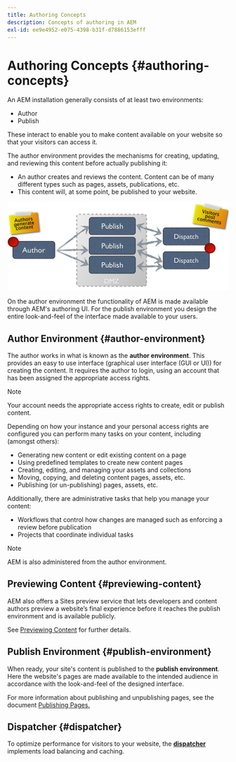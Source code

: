 ```yaml
---
title: Authoring Concepts
description: Concepts of authoring in AEM
exl-id: ee9e4952-e075-4398-b31f-d7886153efff
---
```

# Authoring Concepts {#authoring-concepts}

An AEM installation generally consists of at least two environments:

* Author
* Publish

These interact to enable you to make content available on your website so that your visitors can access it.

The author environment provides the mechanisms for creating, updating, and reviewing this content before actually publishing it:

* An author creates and reviews the content. Content can be of many different types such as pages, assets, publications, etc.
* This content will, at some point, be published to your website.

![Diagram of author, publisher, and dispatchers](/help/sites-cloud/authoring/assets/author-publish.png)

On the author environment the functionality of AEM is made available through AEM's authoring UI. For the publish environment you design the entire look-and-feel of the interface made available to your users.

## Author Environment {#author-environment}

The author works in what is known as the **author environment**. This provides an easy to use interface (graphical user interface (GUI or UI)) for creating the content. It requires the author to login, using an account that has been assigned the appropriate access rights.

>[!NOTE]
>
>Your account needs the appropriate access rights to create, edit or publish content.

Depending on how your instance and your personal access rights are configured you can perform many tasks on your content, including (amongst others):

* Generating new content or edit existing content on a page
* Using predefined templates to create new content pages
* Creating, editing, and managing your assets and collections
* Moving, copying, and deleting content pages, assets, etc.
* Publishing (or un-publishing) pages, assets, etc.

Additionally, there are administrative tasks that help you manage your content:

* Workflows that control how changes are managed such as enforcing a review before publication
* Projects that coordinate individual tasks

>[!NOTE]
>
>AEM is also administered from the author environment.

## Previewing Content {#previewing-content}

AEM also offers a Sites preview service that lets developers and content authors preview a website’s final experience before it reaches the publish environment and is available publicly.

See [Previewing Content](/help/sites-cloud/authoring/fundamentals/previewing-content.md) for further details.

## Publish Environment {#publish-environment}

When ready, your site's content is published to the **publish environment**. Here the website's pages are made available to the intended audience in accordance with the look-and-feel of the designed interface.

For more information about publishing and unpublishing pages, see the document [Publishing Pages.](/help/sites-cloud/authoring/fundamentals/publishing-pages.md)

## Dispatcher {#dispatcher}

To optimize performance for visitors to your website, the **[dispatcher](/help/implementing/dispatcher/overview.md)** implements load balancing and caching.
